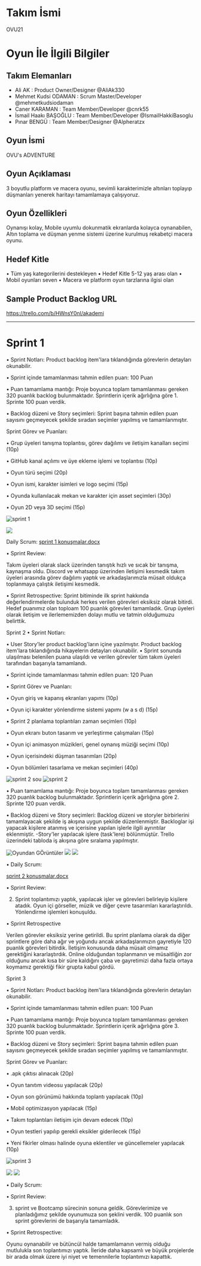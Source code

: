 # **Takım İsmi**

OVU21

# Oyun İle İlgili Bilgiler

## Takım Elemanları

- Ali AK : Product Owner/Designer @AliAk330
- Mehmet Kudsi ODAMAN : Scrum Master/Developer @mehmetkudsiodaman
- Caner KARAMAN : Team Member/Developer @cnrk55
- İsmail Haakı BAŞOĞLU : Team Member/Developer @IsmailHakkiBasoglu
- Pınar BENGÜ : Team Member/Designer @Alpheratzx

## Oyun İsmi

OVU's ADVENTURE

## Oyun Açıklaması

3 boyutlu platform ve macera oyunu, sevimli karakterimizle altınları toplayıp düşmanları yenerek haritayı tamamlamaya çalışıyoruz.

## Oyun Özellikleri

Oynanışı kolay,
Mobile uyumlu dokunmatik ekranlarda kolayca oynanabilen, 
Altın toplama ve düşman yenme sistemi üzerine kurulmuş rekabetçi macera oyunu.

## Hedef Kitle

•	Tüm yaş kategorilerini destekleyen
•	Hedef Kitle 5-12 yaş arası olan 
•	Mobil oyunları seven 
•	Macera ve platform oyun tarzlarına ilgisi olan


## Sample Product Backlog URL

https://trello.com/b/HWnsY0nl/akademi

---

# Sprint 1

•	Sprint Notları: Product backlog item'lara tıklandığında görevlerin detayları okunabilir.

•	Sprint içinde tamamlanması tahmin edilen puan: 100 Puan

•	Puan tamamlama mantığı: Proje boyunca toplam tamamlanması gereken 320 puanlık backlog bulunmaktadır. Sprintlerin içerik ağırlığına göre 1. Sprinte 100 puan verdik.

•	Backlog düzeni ve Story seçimleri: Sprint başına tahmin edilen puan sayısını geçmeyecek şekilde sıradan seçimler yapılmış ve tamamlanmıştır.

Sprint Görev ve Puanları:

•	Grup üyeleri tanışma toplantısı, görev dağılımı ve iletişim kanalları seçimi (10p)

•	GitHub kanal açılımı ve üye ekleme işlemi ve toplantısı (10p)

•	Oyun türü seçimi  (20p)

•	Oyun ismi, karakter isimleri ve logo seçimi (15p)

•	Oyunda kullanılacak mekan ve karakter için asset seçimleri (30p)

•	Oyun 2D veya 3D seçimi (15p)

![sprint 1](https://user-images.githubusercontent.com/104374444/172643562-eaa3c079-7121-4108-9a4a-df4c9be54cff.png)

![](https://user-images.githubusercontent.com/104374444/172644479-e4140521-0f24-4626-aef6-f0a019680fc4.jpeg)



Daily Scrum: [sprint 1 konuşmalar.docx](https://github.com/Oyun-ve-Uygulama-Akademisi-Bootcamp-21/Bootcamp21/files/8862524/sprint.1.konusmalar.docx)


•	Sprint Review:

Takım üyeleri olarak slack üzerinden tanıştık hızlı ve sıcak bir tanışma, kaynaşma oldu.  Discord ve whatsapp üzerinden iletişimi kesmedik takım üyeleri arasında görev dağılımı yaptık ve arkadaşlarımızla müsait oldukça toplanmaya çalıştık iletişimi kesmedik.


•	Sprint Retrospective: 
Sprint bitiminde ilk sprint hakkında değerlendirmelerde bulunduk herkes verilen görevleri eksiksiz olarak bitirdi. Hedef puanımız olan toploam 100 puanlık görevleri tamamladık. Grup üyeleri olarak iletişim ve ilerlememizden dolayı mutlu ve tatmin olduğumuzu belirttik. 


Sprint 2
•	Sprint Notları:

•	User Story'ler product backlog'ların içine yazılmıştır. Product backlog item'lara tıklandığında hikayelerin detayları okunabilir.
•	Sprint sonunda ulaşılması belenilen puana ulaşıldı ve verilen görevler tüm takım üyeleri tarafından başarıyla tamamlandı.

•	Sprint içinde tamamlanması tahmin edilen puan: 120 Puan

•	Sprint Görev ve Puanları:

•	Oyun giriş ve kapanış ekranları yapımı (10p)

•	Oyun içi karakter yönlendirme sistemi yapımı (w a s d)  (15p)

•	Sprint 2 planlama toplantıları zaman seçimleri (10p)

•	Oyun ekranı buton tasarım ve yerleştirme çalışmaları (15p)

•	Oyun içi animasyon müzikleri, genel oynanış müziği seçimi (10p)

•	Oyun içerisindeki düşman tasarımları (20p)

•	Oyun bölümleri tasarlama ve mekan seçimleri (40p)

![sprint 2 sou](https://user-images.githubusercontent.com/104374444/172643611-e1df4e6b-0942-4a73-a0e9-428777c306e2.png)
![sprint 2](https://user-images.githubusercontent.com/104374444/172643616-7c1e627c-8588-44e1-a9ad-c10c7e99bf0d.png)


•	Puan tamamlama mantığı: Proje boyunca toplam tamamlanması gereken 320 puanlık backlog bulunmaktadır. Sprintlerin içerik ağırlığına göre 2. Sprinte 120 puan verdik.

•	Backlog düzeni ve Story seçimleri: Backlog düzeni ve storyler birbirlerini tamamlayacak şekilde iş akışına uygun şekilde düzenlenmiştir. Backloglar işi yapacak kişilere atanmış ve içerisine yapılan işlerle ilgili ayrıntılar eklenmiştir.
-Story'ler yapılacak işlere (task'lere) bölünmüştür. Trello üzerindeki tabloda iş akışına göre sıralama yapılmıştır.

![Oyundan GÖrüntüler](https://user-images.githubusercontent.com/104374444/172643786-9fa29427-3fa9-494b-b411-1eecd84bf6a2.jpeg)
![](https://user-images.githubusercontent.com/104374444/172643798-2890ba9c-a194-4c87-bc05-a467b54c5171.jpeg)
![](https://user-images.githubusercontent.com/104374444/172643800-9be20814-7a6c-4edc-ae1b-2e5b06dc49ec.jpeg)



•	Daily Scrum: 

[sprint 2 konuşmalar.docx](https://github.com/Oyun-ve-Uygulama-Akademisi-Bootcamp-21/Bootcamp21/files/8862532/sprint.2.konusmalar.docx)

•	Sprint Review:

2. Sprint toplantımızı yaptık, yapılacak işler ve görevleri belirleyip kişilere atadık. Oyun içi görseller, müzik ve diğer çevre tasarımları kararlaştırıldı. Yönlendirme işlemleri konuşuldu.

•	Sprint Retrospective

Verilen görevler eksiksiz yerine getirildi. Bu sprint planlama olarak da diğer sprintlere göre daha ağır ve yoğundu ancak arkadaşlarımızın gayretiyle 120 puanlık görevleri bitirdik. İletişim konusunda daha müsait olmamız gerektiğini kararlaştırdık. Online olduğundan toplanmanın ve müsaitliğin zor olduğunu ancak kısa bir süre kaldığını çaba ve gayretimizi daha fazla ortaya koymamız gerektiği fikir grupta kabul gördü.

Sprint 3

•	Sprint Notları: Product backlog item'lara tıklandığında görevlerin detayları okunabilir.

•	Sprint içinde tamamlanması tahmin edilen puan: 100 Puan

•	Puan tamamlama mantığı: Proje boyunca toplam tamamlanması gereken 320 puanlık backlog bulunmaktadır. Sprintlerin içerik ağırlığına göre 3. Sprinte 100 puan verdik.

•	Backlog düzeni ve Story seçimleri: Sprint başına tahmin edilen puan sayısını geçmeyecek şekilde sıradan seçimler yapılmış ve tamamlanmıştır.

Sprint Görev ve Puanları:

•	.apk çıktısı alınacak (20p)

•	Oyun tanıtım videosu yapılacak (20p)

•	Oyun son görünümü hakkında toplantı yapılacak (10p)

•	Mobil optimizasyon yapılacak (15p)

•	Takım toplantıları iletişim için devam edecek (10p)

•	Oyun testleri yapılıp gerekli eksikler giderilecek (15p)

•	Yeni fikirler olması halinde oyuna eklentiler ve güncellemeler yapılacak (10p)

![sprint 3](https://user-images.githubusercontent.com/104374444/172644122-93aacffe-6c8c-487e-a839-f6bf5b6f531b.png)

![](https://user-images.githubusercontent.com/104374444/172644356-e5ce6910-cf32-4a03-b8ad-f263f062d64d.jpeg)
![](https://user-images.githubusercontent.com/104374444/172644365-d2291cd6-fe30-4354-9d5c-604d10ea96b2.jpeg)



•	Daily Scrum: 

•	Sprint Review:

3. sprint ve Bootcamp sürecinin sonuna geldik. Görevlerimize ve planladığımız şekilde oyunumuza son şeklini verdik. 100 puanlık son sprint görevlerini de başarıyla tamamladık. 

•	Sprint Retrospective:

Oyunu oynanabilir ve bütüncül halde tamamlamanın vermiş olduğu mutlulukla son toplantımızı yaptık. İleride daha kapsamlı ve büyük projelerde bir arada olmak üzere iyi niyet ve temennilerle toplantımızı kapattık.
